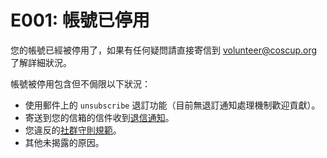 # E001: 帳號已停用

您的帳號已經被停用了，如果有任何疑問請直接寄信到 [volunteer@coscup.org](mailto:volunteer@coscup.org) 了解詳細狀況。

帳號被停用包含但不侷限以下狀況：

- 使用郵件上的 `unsubscribe` 退訂功能（目前無退訂通知處理機制歡迎貢獻）。
- 寄送到您的信箱的信件收到[退信通知](https://en.wikipedia.org/wiki/Bounce_message)。
- 您違反的[社群守則規範](https://volunteer.coscup.org/coc)。
- 其他未揭露的原因。
